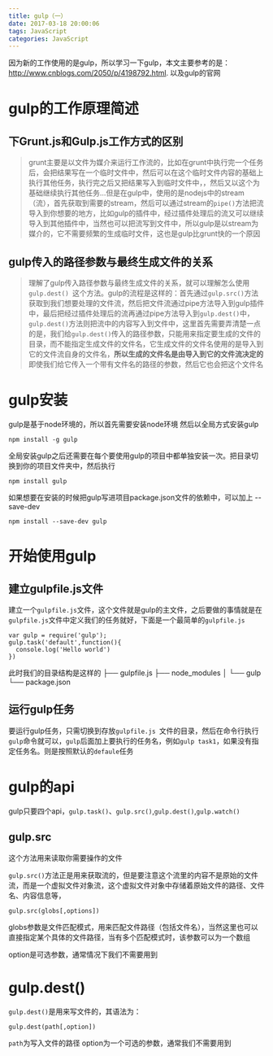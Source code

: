 ```yaml
---
title: gulp（一）
date: 2017-03-18 20:00:06
tags: JavaScript
categories: JavaScript
---
```

因为新的工作使用的是gulp，所以学习一下gulp，本文主要参考的是：http://www.cnblogs.com/2050/p/4198792.html.   以及gulp的官网
<!--more-->
# gulp的工作原理简述
## 下Grunt.js和Gulp.js工作方式的区别
>grunt主要是以文件为媒介来运行工作流的，比如在grunt中执行完一个任务后，会把结果写在一个临时文件中，然后可以在这个临时文件内容的基础上执行其他任务，执行完之后又把结果写入到临时文件中，，然后又以这个为基础继续执行其他任务...但是在gulp中，使用的是nodejs中的stream（流），首先获取到需要的stream，然后可以通过stream的`pipe()`方法把流导入到你想要的地方，比如gulp的插件中，经过插件处理后的流又可以继续导入到其他插件中，当然也可以把流写到文件中，所以gulp是以stream为媒介的，它不需要频繁的生成临时文件，这也是gulp比grunt快的一个原因

## gulp传入的路径参数与最终生成文件的关系
> 理解了gulp传入路径参数与最终生成文件的关系，就可以理解怎么使用`gulp.dest() `这个方法。gulp的流程是这样的：首先通过`gulp.src()`方法获取到我们想要处理的文件流，然后把文件流通过pipe方法导入到gulp插件中，最后把经过插件处理后的流再通过pipe方法导入到`gulp.dest()`中，`gulp.dest()`方法则把流中的内容写入到文件中，这里首先需要弄清楚一点的是，我们给`gulp.dest()`传入的路径参数，只能用来指定要生成的文件的目录，而不能指定生成文件的文件名，它生成文件的文件名使用的是导入到它的文件流自身的文件名，**所以生成的文件名是由导入到它的文件流决定的**即使我们给它传入一个带有文件名的路径的参数，然后它也会把这个文件名

# gulp安装
gulp是基于node环境的，所以首先需要安装node环境
然后以全局方式安装gulp
```
npm install -g gulp
```
全局安装gulp之后还需要在每个要使用gulp的项目中都单独安装一次。把目录切换到你的项目文件夹中，然后执行
```
npm install gulp
```
如果想要在安装的时候把gulp写进项目package.json文件的依赖中，可以加上 --save-dev
```
npm install --save-dev gulp
```

# 开始使用gulp
## 建立gulpfile.js文件
建立一个`gulpfile.js`文件，这个文件就是gulp的主文件，之后要做的事情就是在`gulpfile.js`文件中定义我们的任务就好，下面是一个最简单的`gulpfile.js`
```
var gulp = require('gulp');
gulp.task('default',function(){
  console.log('Hello world')  
})

```
此时我们的目录结构是这样的
├── gulpfile.js
├── node_modules
│ └── gulp
└── package.json

## 运行gulp任务
要运行gulp任务，只需切换到存放`gulpfile.js `文件的目录，然后在命令行执行`gulp`命令就可以，`gulp`后面加上要执行的任务名，例如`gulp task1`，如果没有指定任务名。则是按照默认的`defaule`任务

# gulp的api
gulp只要四个api，`gulp.task()`、`gulp.src()`,`gulp.dest()`,`gulp.watch()`

## gulp.src
这个方法用来读取你需要操作的文件

`gulp.src()`方法正是用来获取流的，但是要注意这个流里的内容不是原始的文件流，而是一个虚拟文件对象流，这个虚拟文件对象中存储着原始文件的路径、文件名、内容信息等，

```
gulp.src(globs[,options])
```
globs参数是文件匹配模式，用来匹配文件路径（包括文件名），当然这里也可以直接指定某个具体的文件路径，当有多个匹配模式时，该参数可以为一个数组

option是可选参数，通常情况下我们不需要用到


# gulp.dest()
`gulp.dest()`是用来写文件的，其语法为：
```
gulp.dest(path[,option])

```
`path`为写入文件的路径
option为一个可选的参数，通常我们不需要用到
